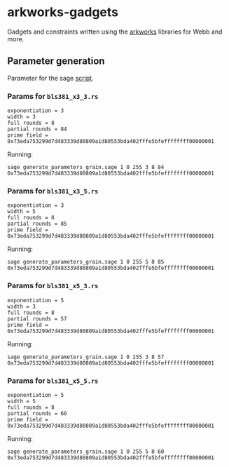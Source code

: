 # arkworks-gadgets

Gadgets and constraints written using the [arkworks](https://github.com/arkworks-rs) libraries for Webb and more.

## Parameter generation

Parameter for the sage [script](https://github.com/webb-tools/bulletproof-gadgets/tree/main/src/crypto_constants/data/poseidon).

### Params for `bls381_x3_3.rs`

```
exponentiation = 3
width = 3
full rounds = 8
partial rounds = 84
prime field =
0x73eda753299d7d483339d80809a1d80553bda402fffe5bfeffffffff00000001
```

Running:

```
sage generate_parameters_grain.sage 1 0 255 3 8 84 0x73eda753299d7d483339d80809a1d80553bda402fffe5bfeffffffff00000001
```

### Params for `bls381_x3_5.rs`

```
exponentiation = 3
width = 5
full rounds = 8
partial rounds = 85
prime field = 0x73eda753299d7d483339d80809a1d80553bda402fffe5bfeffffffff00000001
```

Running:

```
sage generate_parameters_grain.sage 1 0 255 5 8 85 0x73eda753299d7d483339d80809a1d80553bda402fffe5bfeffffffff00000001
```

### Params for `bls381_x5_3.rs`

```
exponentiation = 5
width = 3
full rounds = 8
partial rounds = 57
prime field = 0x73eda753299d7d483339d80809a1d80553bda402fffe5bfeffffffff00000001
```

Running:

```
sage generate_parameters_grain.sage 1 0 255 3 8 57 0x73eda753299d7d483339d80809a1d80553bda402fffe5bfeffffffff00000001
```

### Params for `bls381_x5_5.rs`

```
exponentiation = 5
width = 5
full rounds = 8
partial rounds = 60
prime field = 0x73eda753299d7d483339d80809a1d80553bda402fffe5bfeffffffff00000001
```

Running:

```
sage generate_parameters_grain.sage 1 0 255 5 8 60 0x73eda753299d7d483339d80809a1d80553bda402fffe5bfeffffffff00000001
```
